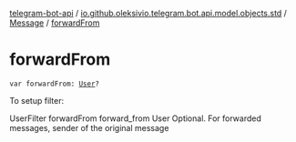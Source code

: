 [telegram-bot-api](../../index.md) / [io.github.oleksivio.telegram.bot.api.model.objects.std](../index.md) / [Message](index.md) / [forwardFrom](./forward-from.md)

# forwardFrom

`var forwardFrom: `[`User`](../-user/index.md)`?`

To setup filter:

UserFilter forwardFrom forward_from User Optional. For forwarded messages, sender of the original message

